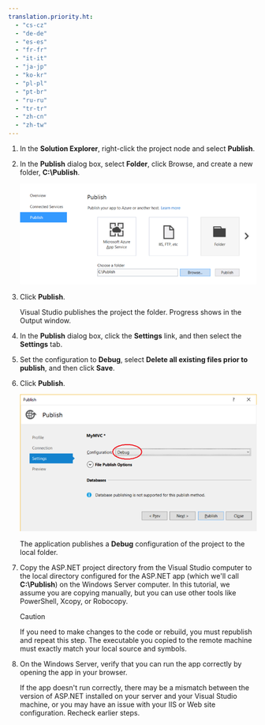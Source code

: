 ```yaml
---
translation.priority.ht: 
  - "cs-cz"
  - "de-de"
  - "es-es"
  - "fr-fr"
  - "it-it"
  - "ja-jp"
  - "ko-kr"
  - "pl-pl"
  - "pt-br"
  - "ru-ru"
  - "tr-tr"
  - "zh-cn"
  - "zh-tw"
---
```

1. In the **Solution Explorer**,  right-click the project node and select **Publish**.

2. In the **Publish** dialog box, select **Folder**, click Browse, and create a new folder, **C:\Publish**.

    ![RemoteDBG_Publish_Local](../media/remotedbg_publish_local.png "RemoteDBG_Publish_Local")

3. Click **Publish**.

    Visual Studio publishes the project the folder. Progress shows in the Output window.

4. In the **Publish** dialog box, click the **Settings** link, and then select the **Settings** tab.

5. Set the configuration to **Debug**, select **Delete all existing files prior to publish**, and then click **Save**.

6. Click **Publish**.

    ![RemoteDBG_Publish_Debug_Config](../media/remotedbg_publish_debug_config.png "RemoteDBG_Publish_Debug_Config")
    
    The application publishes a **Debug** configuration of the project to the local folder.

5. Copy the ASP.NET project directory from the Visual Studio computer to the local directory configured for the ASP.NET app (which we'll call **C:\Publish**) on the Windows Server computer. In this tutorial, we assume you are copying manually, but you can use other tools like PowerShell, Xcopy, or Robocopy.

    > [!CAUTION]
    >  If you need to make changes to the code or rebuild, you must republish and repeat this step. The executable you copied to the remote machine must exactly match your local source and symbols.

6. On the Windows Server, verify that you can run the app correctly by opening the app in your browser.

    If the app doesn't run correctly, there may be a mismatch between the version of ASP.NET installed on your server and your Visual Studio machine, or you may have an issue with your IIS or Web site configuration. Recheck earlier steps.